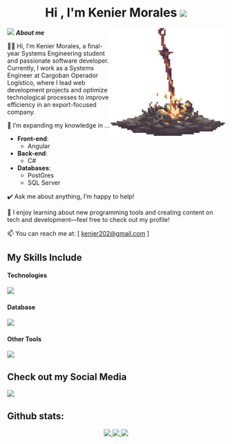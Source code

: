 <h1 align="center"><b>Hi , I'm Kenier Morales </b><img src="https://media.giphy.com/media/hvRJCLFzcasrR4ia7z/giphy.gif" width="35"></h1>
<!--  -->
<img src="https://raw.githubusercontent.com/TanZng/TanZng/master/assets/bonefire.gif" align="right" height= "250px" margin-top= "50px" />


<img src="https://media.giphy.com/media/ObNTw8Uzwy6KQ/giphy.gif" width="30px">&nbsp;***About me***

👨‍💻 Hi, I’m Kenier Morales, a final-year Systems Engineering student and passionate software developer. Currently, I work as a Systems Engineer at Cargoban Operador Logístico, where I lead web development projects and optimize technological processes to improve efficiency in an export-focused company.

🌱 I’m expanding my knowledge in ...
- **Front-end**:
  - Angular
- **Back-end**:
  -  C#
- **Databases**:
  - PostGres
  - SQL Server

✔️ Ask me about anything, I’m happy to help!

👾 I enjoy learning about new programming tools and creating content on tech and development—feel free to check out my profile!

📫 You can reach me at: [ kenier202@gmail.com ]

## My Skills Include

<h4> Technologies </h4>
<span> 
  <img src="https://skillicons.dev/icons?i=js,html,css,php,cs,angular,dotnet,flutter">
</span>

<h4> Database</h4>
<span>
  <img src="https://skillicons.dev/icons?i=mysql,postgres,mongo,postman">
</span>

<h4> Other Tools</h4>
<span>
  <img src="https://skillicons.dev/icons?i=github,git,notion">
</span>

## Check out my Social Media

<a href="https://www.linkedin.com/in/kenier-andres-jimenez-morales-0007aa277/" >
    <img src="https://skillicons.dev/icons?i=linkedin">
</a>

<h2>Github stats:</h2> 

<p align="center">
    <a href="https://github.com/Kenier202">
    <img height="180em" src="https://github-readme-streak-stats.herokuapp.com/?user=Kenier202&theme=material-palenight" />
  </a>
  <a href="https://github.com/Kenier202">
    <img height="180em" src="https://github-readme-stats.vercel.app/api?username=Kenier202&show_icons=true&theme=tokyonight&locale=en" />
  </a>
  <img height="180em" src="https://github-readme-stats-eight-theta.vercel.app/api/top-langs/?username=Kenier202&layout=compact&langs_count=8&theme=algolia&include_all_commits=true&count_private=true" />
</p>

</div>


